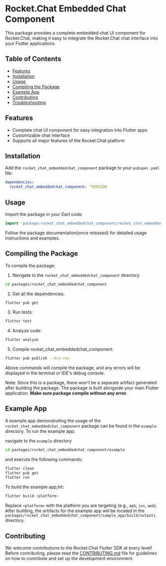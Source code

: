 # Rocket.Chat Embedded Chat Component

This package provides a complete embedded chat UI component for Rocket.Chat, making it easy to integrate the Rocket.Chat chat interface into your Flutter applications.

## Table of Contents

- [Features](#features)
- [Installation](#installation)
- [Usage](#usage)
- [Compiling the Package](#compiling-the-package)
- [Example App](#example-app)
- [Contributing](#contributing)
- [Troubleshooting](#troubleshooting)

## Features

- Complete chat UI component for easy integration into Flutter apps
- Customizable chat interface
- Supports all major features of the Rocket.Chat platform

## Installation

Add the `rocket_chat_embeddedchat_component` package to your `pubspec.yaml` file:

```yaml
dependencies:
  rocket_chat_embeddedchat_component: ^VERSION
```

## Usage

Import the package in your Dart code:

```dart
import 'package:rocket_chat_embeddedchat_component/rocket_chat_embeddedchat_component.dart';
```

Follow the package documentation(once released) for detailed usage instructions and examples.

## Compiling the Package

To compile the package: 

1. Navigate to the `rocket_chat_embeddedchat_component` directory 

```bash
cd packages/rocket_chat_embeddedchat_component
```

2. Get all the dependencies:

```bash
flutter pub get
```

3. Run tests:

```bash
flutter test
```

4. Analyze code:

```bash
flutter analyze
```

5. Compile rocket_chat_embeddedchat_component: 

```bash
flutter pub publish --dry-run
```

Above commands will compile the package, and any errors will be displayed in the terminal or IDE's debug console.

Note: Since this is a package, there won't be a separate artifact generated after building the package. The package is built alongside your main Flutter application. **Make sure package compile without any error.**

## Example App

A example app demonstrating the usage of the `rocket_chat_embeddedchat_component` package can be found in the `example` directory. To run the example app:

navigate to the `example` directory 

```bash
cd packages/rocket_chat_embeddedchat_component/example
```

and execute the following commands:

```bash
flutter clean
flutter pub get
flutter run
```

To build the example app,hit:
```bash
flutter build <platform>
```

Replace `<platform>` with the platform you are targeting (e.g., `apk`, `ios`, `web`).
After building, the artifacts for the example app will be located in the `packages/rocket_chat_embeddedchat_component/sample_app/build/outputs` directory.


## Contributing

We welcome contributions to the Rocket.Chat Flutter SDK at every level! Before contributing, please read the [CONTRIBUTING.md](CONTRIBUTING.md) file for guidelines on how to contribute and set up the development environment.
